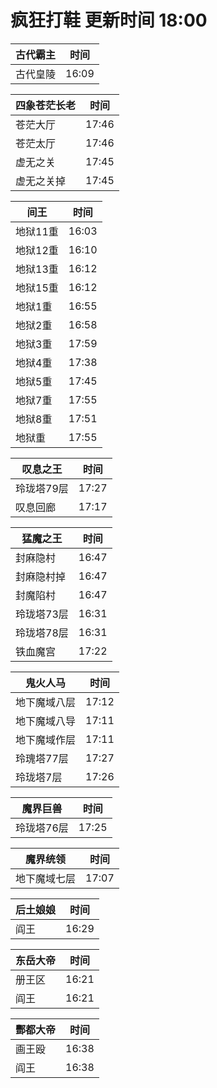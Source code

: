 # 疯狂打鞋 更新时间 18:00

| 古代霸主   | 时间    |
|--------|-------|
| 古代皇陵 | 16:09 |

| 四象苍茫长老   | 时间    |
|--------|-------|
| 苍茫大厅 | 17:46 |
| 苍茫太厅 | 17:46 |
| 虚无之关 | 17:45 |
| 虚无之关掉 | 17:45 |

| 间王   | 时间    |
|--------|-------|
| 地狱11重 | 16:03 |
| 地狱12重 | 16:10 |
| 地狱13重 | 16:12 |
| 地狱15重 | 16:12 |
| 地狱1重 | 16:55 |
| 地狱2重 | 16:58 |
| 地狱3重 | 17:59 |
| 地狱4重 | 17:38 |
| 地狱5重 | 17:45 |
| 地狱7重 | 17:55 |
| 地狱8重 | 17:51 |
| 地狱重 | 17:55 |

| 叹息之王   | 时间    |
|--------|-------|
| 玲珑塔79层 | 17:27 |
| 叹息回廊 | 17:17 |

| 猛魔之王   | 时间    |
|--------|-------|
| 封麻隐村 | 16:47 |
| 封麻隐村掉 | 16:47 |
| 封魔陷村 | 16:47 |
| 玲珑塔73层 | 16:31 |
| 玲珑塔78层 | 16:31 |
| 铁血魔宫 | 17:22 |

| 鬼火人马   | 时间    |
|--------|-------|
| 地下魔域八层 | 17:12 |
| 地下魔域八导 | 17:11 |
| 地下魔域作层 | 17:11 |
| 玲瑰塔77层 | 17:27 |
| 玲珑塔7层 | 17:26 |

| 魔界巨兽   | 时间    |
|--------|-------|
| 玲珑塔76层 | 17:25 |

| 魔界统领   | 时间    |
|--------|-------|
| 地下魔域七层 | 17:07 |

| 后土娘娘   | 时间    |
|--------|-------|
| 阎王 | 16:29 |

| 东岳大帝   | 时间    |
|--------|-------|
| 册王区 | 16:21 |
| 阎王 | 16:21 |

| 酆都大帝   | 时间    |
|--------|-------|
| 画王殴 | 16:38 |
| 阎王 | 16:38 |